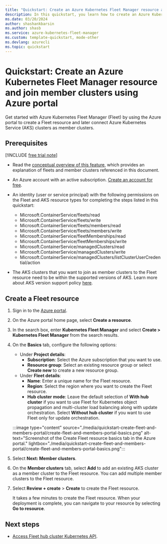 ```yaml
---
title: "Quickstart: Create an Azure Kubernetes Fleet Manager resource and join member clusters using Azure portal"
description: In this quickstart, you learn how to create an Azure Kubernetes Fleet Manager resource and join member clusters using Azure portal.
ms.date: 03/20/2024
author: shashankbarsin
ms.author: shasb
ms.service: azure-kubernetes-fleet-manager
ms.custom: template-quickstart, mode-other
ms.devlang: azurecli
ms.topic: quickstart
---
```


# Quickstart: Create an Azure Kubernetes Fleet Manager resource and join member clusters using Azure portal

Get started with Azure Kubernetes Fleet Manager (Fleet) by using the Azure portal to create a Fleet resource and later connect Azure Kubernetes Service (AKS) clusters as member clusters.

## Prerequisites

[!INCLUDE [free trial note](~/reusable-content/ce-skilling/azure/includes/quickstarts-free-trial-note.md)]

* Read the [conceptual overview of this feature](./concepts-fleet.md), which provides an explanation of fleets and member clusters referenced in this document.
* An Azure account with an active subscription. [Create an account for free](https://azure.microsoft.com/free/?WT.mc_id=A261C142F).
* An identity (user or service principal) with the following permissions on the Fleet and AKS resource types for completing the steps listed in this quickstart:

  * Microsoft.ContainerService/fleets/read
  * Microsoft.ContainerService/fleets/write
  * Microsoft.ContainerService/fleets/members/read
  * Microsoft.ContainerService/fleets/members/write
  * Microsoft.ContainerService/fleetMemberships/read
  * Microsoft.ContainerService/fleetMemberships/write
  * Microsoft.ContainerService/managedClusters/read
  * Microsoft.ContainerService/managedClusters/write
  * Microsoft.ContainerService/managedClusters/listClusterUserCredential/action

* The AKS clusters that you want to join as member clusters to the Fleet resource need to be within the supported versions of AKS. Learn more about AKS version support policy [here](/azure/aks/supported-kubernetes-versions#kubernetes-version-support-policy).

## Create a Fleet resource

1. Sign in to the [Azure portal](https://portal.azure.com/).
2. On the Azure portal home page, select **Create a resource**.
3. In the search box, enter **Kubernetes Fleet Manager** and select **Create > Kubernetes Fleet Manager** from the search results.
4. On the **Basics** tab, configure the following options:

    * Under **Project details**:
      * **Subscription**: Select the Azure subscription that you want to use.
      * **Resource group**: Select an existing resource group or select **Create new** to create a new resource group.
    * Under **Fleet details**:
      * **Name**: Enter a unique name for the Fleet resource.
      * **Region**: Select the region where you want to create the Fleet resource.
      * **Hub cluster mode**: Leave the default selection of **With hub cluster** if you want to use Fleet for Kubernetes object propagation and multi-cluster load balancing along with update orchestration. Select **Without hub cluster** if you want to use Fleet only for update orchestration.

    :::image type="content" source="./media/quickstart-create-fleet-and-members-portal/create-fleet-and-members-portal-basics.png" alt-text="Screenshot of the Create Fleet resource basics tab in the Azure portal." lightbox="./media/quickstart-create-fleet-and-members-portal/create-fleet-and-members-portal-basics.png":::

5. Select **Next: Member clusters**.
6. On the **Member clusters** tab, select **Add** to add an existing AKS cluster as a member cluster to the Fleet resource. You can add multiple member clusters to the Fleet resource.
7. Select **Review + create** > **Create** to create the Fleet resource.

    It takes a few minutes to create the Fleet resource. When your deployment is complete, you can navigate to your resource by selecting **Go to resource**.

## Next steps

* [Access Fleet hub cluster Kubernetes API](./quickstart-access-fleet-hub-cluster-kubernetes-api.md).
